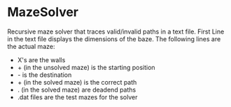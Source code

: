 # MazeSolver
Recursive maze solver that traces valid/invalid paths in a text file.
First Line in the text file displays the dimensions of the baze.
The following lines are the actual maze:
  - X's are the walls
  - \+ (in the unsolved maze) is the starting position
  - \- is the destination
  - \+ (in the solved maze) is the correct path
  - . (in the solved maze) are deadend paths
  - .dat files are the test mazes for the solver
